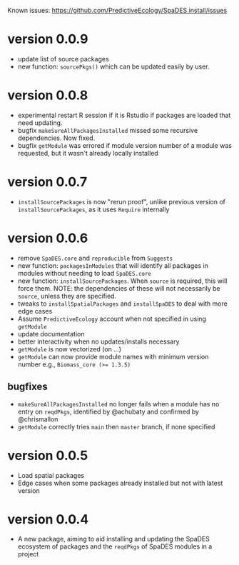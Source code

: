 Known issues: https://github.com/PredictiveEcology/SpaDES.install/issues

version 0.0.9
=============
* update list of source packages 
* new function: `sourcePkgs()` which can be updated easily by user.

version 0.0.8
=============
* experimental restart R session if it is Rstudio if packages are loaded that need updating.
* bugfix `makeSureAllPackagesInstalled` missed some recursive dependencies. Now fixed.
* bugfix `getModule` was errored if module version number of a module was requested, but it wasn't already locally installed

version 0.0.7
=============

* `installSourcePackages` is now "rerun proof", unlike previous version of `installSourcePackages`, as it uses `Require` internally

version 0.0.6
=============

* remove `SpaDES.core` and `reproducible` from `Suggests`
* new function: `packagesInModules` that will identify all packages in modules without needing to load `SpaDES.core`
* new function: `installSourcePackages`. When `source` is required, this will force them. NOTE: the dependencies of these will not necessarily be `source`, unless they are specified.
* tweaks to `installSpatialPackages` and `installSpaDES` to deal with more edge cases
* Assume `PredictiveEcology` account when not specified in using `getModule`
* update documentation
* better interactivity when no updates/installs necessary
* `getModule` is now vectorized (on ...)
* `getModule` can now provide module names with minimum version number e.g., `Biomass_core (>= 1.3.5)`

## bugfixes

* `makeSureAllPackagesInstalled` no longer fails when a module has no entry on `reqdPkgs`, identified by @achubaty and confirmed by @chrismallon 
* `getModule` correctly tries `main` then `master` branch, if none specified


version 0.0.5
=============

* Load spatial packages
* Edge cases when some packages already installed but not with latest version


version 0.0.4
=============

* A new package, aiming to aid installing and updating the SpaDES ecosystem of packages and the `reqdPkgs` of SpaDES modules in a project

